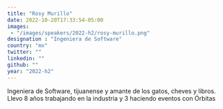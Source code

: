 ```yaml
---
title: "Rosy Murillo"
date: 2022-10-20T17:33:54-05:00
images: 
 - "/images/speakers/2022-h2/rosy-murillo.png"
designation : "Ingeniera de Software"
country: "mx"
twitter: ""
linkedin: ""
github: ""
year: "2022-h2"
---
```


Ingeniera de Software, tijuanense y amante de los gatos, cheves y libros. Llevo 8 años trabajando en la industria y 3 haciendo eventos con Órbitas
